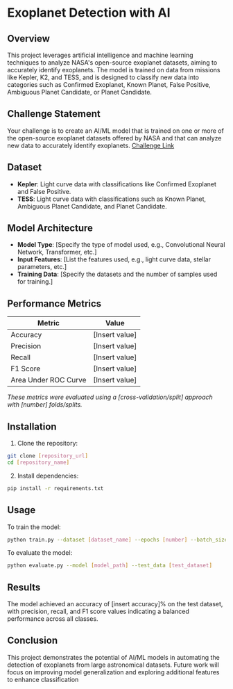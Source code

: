 # Exoplanet Detection with AI

## Overview

This project leverages artificial intelligence and machine learning techniques to analyze NASA's open-source exoplanet datasets, aiming to accurately identify exoplanets. The model is trained on data from missions like Kepler, K2, and TESS, and is designed to classify new data into categories such as Confirmed Exoplanet, Known Planet, False Positive, Ambiguous Planet Candidate, or Planet Candidate.

## Challenge Statement

Your challenge is to create an AI/ML model that is trained on one or more of the open-source exoplanet datasets offered by NASA and that can analyze new data to accurately identify exoplanets.
[Challenge Link](https://www.spaceappschallenge.org/2025/challenges/a-world-away-hunting-for-exoplanets-with-ai/)

## Dataset

* **Kepler**: Light curve data with classifications like Confirmed Exoplanet and False Positive.
* **TESS**: Light curve data with classifications such as Known Planet, Ambiguous Planet Candidate, and Planet Candidate.

## Model Architecture

* **Model Type**: [Specify the type of model used, e.g., Convolutional Neural Network, Transformer, etc.]
* **Input Features**: [List the features used, e.g., light curve data, stellar parameters, etc.]
* **Training Data**: [Specify the datasets and the number of samples used for training.]

## Performance Metrics

| Metric               | Value          |
| -------------------- | -------------- |
| Accuracy             | [Insert value] |
| Precision            | [Insert value] |
| Recall               | [Insert value] |
| F1 Score             | [Insert value] |
| Area Under ROC Curve | [Insert value] |

*These metrics were evaluated using a [cross-validation/split] approach with [number] folds/splits.*

## Installation

1. Clone the repository:

```bash
git clone [repository_url]
cd [repository_name]
```

2. Install dependencies:

```bash
pip install -r requirements.txt
```

## Usage

To train the model:

```bash
python train.py --dataset [dataset_name] --epochs [number] --batch_size [number]
```

To evaluate the model:

```bash
python evaluate.py --model [model_path] --test_data [test_dataset]
```

## Results

The model achieved an accuracy of [insert accuracy]% on the test dataset, with precision, recall, and F1 score values indicating a balanced performance across all classes.

## Conclusion

This project demonstrates the potential of AI/ML models in automating the detection of exoplanets from large astronomical datasets. Future work will focus on improving model generalization and exploring additional features to enhance classification
